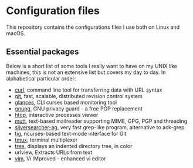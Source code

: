 # Configuration files

This repository contains the configurations files I use both on Linux and macOS.

## Essential packages

Below is a short list of some tools I really want to have on my UNIX like
machines, this is not an extensive list but covers my day to day. In
alphabetical particular order:

- [curl](http://curl.haxx.se), command line tool for transferring data with URL syntax
- [git](https://git-scm.com/), fast, scalable, distributed revision control system
- [glances](https://nicolargo.github.com/glances/), CLI curses based monitoring tool
- [gnupg](https://www.gnupg.org), GNU privacy guard - a free PGP replacement
- [htop](http://hisham.hm/htop/), interactive processes viewer
- [mutt](http://www.mutt.org/), text-based mailreader supporting MIME, GPG, PGP and threading
- [silversearcher-ag](https://github.com/ggreer/the_silver_searcher), very fast grep-like program, alternative to ack-grep
- [tig](http://jonas.nitro.dk/tig/), ncurses-based text-mode interface for Git
- [tmux](https://tmux.github.io/), terminal multiplexer
- [tree](http://mama.indstate.edu/users/ice/tree/), displays an indented directory tree, in color
- urlview, Extracts URLs from text
- [vim](http://www.vim.org/), Vi IMproved - enhanced vi editor

